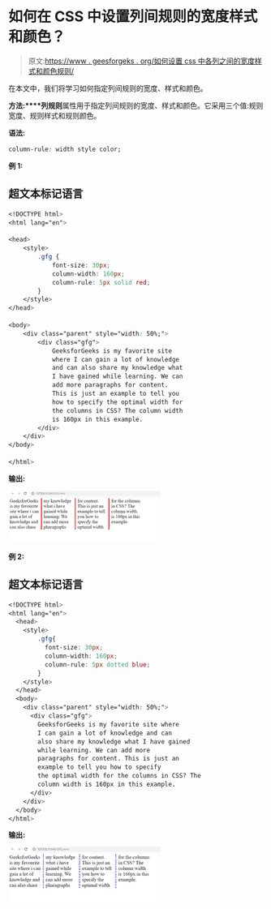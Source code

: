 # 如何在 CSS 中设置列间规则的宽度样式和颜色？

> 原文:[https://www . geesforgeks . org/如何设置 css 中各列之间的宽度样式和颜色规则/](https://www.geeksforgeeks.org/how-to-set-width-style-and-color-of-rule-between-columns-in-css/)

在本文中，我们将学习如何指定列间规则的宽度、样式和颜色。

**方法:****列规则**属性用于指定列间规则的宽度、样式和颜色。它采用三个值:规则宽度、规则样式和规则颜色。

**语法:**

```css
column-rule: width style color;
```

**例 1:**

## 超文本标记语言

```css
<!DOCTYPE html>
<html lang="en">

<head>
    <style>
        .gfg {
            font-size: 30px;
            column-width: 160px;
            column-rule: 5px solid red;
        }
    </style>
</head>

<body>
    <div class="parent" style="width: 50%;">
        <div class="gfg">
            GeeksforGeeks is my favorite site 
            where I can gain a lot of knowledge 
            and can also share my knowledge what 
            I have gained while learning. We can 
            add more paragraphs for content. 
            This is just an example to tell you 
            how to specify the optimal width for
            the columns in CSS? The column width 
            is 160px in this example.
        </div>
    </div>
</body>

</html>
```

**输出:**

![](img/c55acb582cf6220de5c1a666d92512ee.png)

**例 2:**

## 超文本标记语言

```css
<!DOCTYPE html>
<html lang="en">
  <head>
    <style>
        .gfg{
          font-size: 30px;
          column-width: 160px;
          column-rule: 5px dotted blue;
        }
    </style>
  </head>
  <body>
    <div class="parent" style="width: 50%;">
      <div class="gfg">
        GeeksforGeeks is my favorite site where 
        I can gain a lot of knowledge and can
        also share my knowledge what I have gained 
        while learning. We can add more 
        paragraphs for content. This is just an 
        example to tell you how to specify 
        the optimal width for the columns in CSS? The 
        column width is 160px in this example. 
      </div>
    </div>
  </body>
</html>
```

**输出:**

![](img/d46d43c1176c60287f669db60d34a8cb.png)